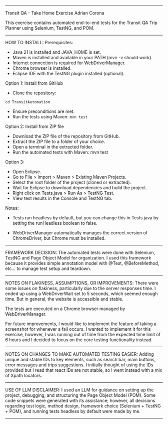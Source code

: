 --------------------------------------------------------------------
Transit QA - Take Home Exercise
Adrian Corona

This exercise contains automated end-to-end tests for the Transit 
QA Trip Planner using Selenium, TestNG, and POM.

--------------------------------------------------------------------
HOW TO INSTALL:
Prerequisites:
- Java 21 is installed and JAVA_HOME is set.
- Maven is installed and available in your PATH (mvn -v should work).
- Internet connection is required for WebDriverManager.
- Chrome browser is installed.
- Eclipse IDE with the TestNG plugin installed (optional).

Option 1: Install from GitHub
- Clone the repository:
```git clone https://github.com/AdrianCorona89/TransitAutomation.git
cd TransitAutomation
```
- Ensure preconditions are met.
- Run the tests using Maven:
`mvn test`

Option 2: Install from ZIP file
- Download the ZIP file of the repository from GitHub.
- Extract the ZIP file to a folder of your choice.
- Open a terminal in the extracted folder.
- Run the automated tests with Maven:
mvn test

Option 3:
- Open Eclipse.
- Go to File > Import > Maven > Existing Maven Projects.
- Select the root folder of the project (cloned or extracted).
- Wait for Eclipse to download dependencies and build the project.
- Right click on Tests.java > Run As > TestNG Test.
- View test results in the Console and TestNG tab.

Notes: 
- Tests run headless by default, but you can change this in 
Tests.java by setting the runHeadless boolean to false.

- WebDriverManager automatically manages the correct version of 
ChromeDriver, but Chrome must be installed.

--------------------------------------------------------------------
FRAMEWORK DECISION:
The automated tests were done with Selenium, TestNG and Page Object 
Model for organization. I used this framework because it provides
simple annotation model with @Test, @BeforeMethod, etc... to manage 
test setup and teardown.

--------------------------------------------------------------------
NOTES ON FLAKINESS, ASSUMPTIONS, OR IMPROVEMENTS:
There were some issues on flakiness, particularly due to the server 
responses time. I ended up using a WebDriverWait set to 5 seconds, 
which seemed enough time. But in general, the website is accessible 
and stable.

The tests are executed on a Chrome browser managed by 
WebDriverManager.

For future improvements, I would like to implement the feature of
taking a screenshot for whenever a fail occurs. I wanted to 
implement it for this exercise, however, I was running out of time 
from the expected time limit of 6 hours and I decided to focus on 
the core testing functionality instead.

--------------------------------------------------------------------
NOTES ON CHANGES TO MAKE AUTOMATED TESTING EASIER:
Adding unique and stable IDs to key elements, such as search bar, 
main buttons, error messages and trips suggestions. I initially 
thought of using the IDs provided but I read that react IDs are not 
stable, so I went instead with a mix of Xpath locators. 

--------------------------------------------------------------------
USE OF LLM DISCLAIMER:
I used an LLM for guidance on setting up the project, debugging, and 
structuring the Page Object Model (POM). Some code snippets were 
generated with its assistance; however, all decisions regarding test 
logic, method design, framework choice (Selenium + TestNG + POM), 
and running tests headless by default were made by me.

--------------------------------------------------------------------



